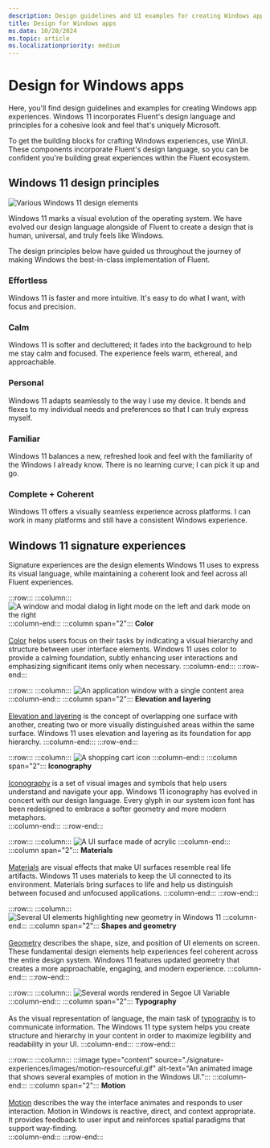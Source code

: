 ```yaml
---
description: Design guidelines and UI examples for creating Windows app experiences.
title: Design for Windows apps
ms.date: 10/28/2024
ms.topic: article
ms.localizationpriority: medium
---
```

# Design for Windows apps

Here, you'll find design guidelines and examples for creating Windows app experiences. Windows 11 incorporates Fluent's design language and principles for a cohesive look and feel that's uniquely Microsoft.

To get the building blocks for crafting Windows experiences, use WinUI. These components incorporate Fluent's design language, so you can be confident you're building great experiences within the Fluent ecosystem.

## Windows 11 design principles

![Various Windows 11 design elements](./signature-experiences/images/principles_hero_1880.png)

Windows 11 marks a visual evolution of the operating system. We have evolved our design language alongside of Fluent to create a design that is human, universal, and truly feels like Windows.

The design principles below have guided us throughout the journey of making Windows the best-in-class implementation of Fluent.

### Effortless

Windows 11 is faster and more intuitive. It's easy to do what I want, with focus and precision.

### Calm

Windows 11 is softer and decluttered; it fades into the background to help me stay calm and focused. The experience feels warm, ethereal, and approachable.

### Personal

Windows 11 adapts seamlessly to the way I use my device. It bends and flexes to my individual needs and preferences so that I can truly express myself.

### Familiar

Windows 11 balances a new, refreshed look and feel with the familiarity of the Windows I already know. There is no learning curve; I can pick it up and go.

### Complete + Coherent

Windows 11 offers a visually seamless experience across platforms. I can work in many platforms and still have a consistent Windows experience.

## Windows 11 signature experiences

Signature experiences are the design elements Windows 11 uses to express its visual language, while maintaining a coherent look and feel across all Fluent experiences.

:::row:::
    :::column:::
        ![A window and modal dialog in light mode on the left and dark mode on the right](./signature-experiences/images/color_hero_626.png)
    :::column-end:::
    :::column span="2":::
        **Color**<br><br>
        [Color](./signature-experiences/color.md) helps users focus on their tasks by indicating a visual hierarchy and structure between user interface elements. Windows 11 uses color to provide a calming foundation, subtly enhancing user interactions and emphasizing significant items only when necessary.
    :::column-end:::
:::row-end:::

:::row:::
    :::column:::
        ![An application window with a single content area](./signature-experiences/images/layering_elevation_hero_626.png)
    :::column-end:::
    :::column span="2":::
        **Elevation and layering**<br><br>
        [Elevation and layering](./signature-experiences/layering.md) is the concept of overlapping one surface with another, creating two or more visually distinguished areas within the same surface. Windows 11 uses elevation and layering as its foundation for app hierarchy.
    :::column-end:::
:::row-end:::

:::row:::
    :::column:::
        ![A shopping cart icon](./signature-experiences/images/iconography_SystemIcons.svg)
    :::column-end:::
    :::column span="2":::
        **Iconography**<br><br>
        [Iconography](./signature-experiences/iconography.md) is a set of visual images and symbols that help users understand and navigate your app. Windows 11 iconography has evolved in concert with our design language. Every glyph in our system icon font has been redesigned to embrace a softer geometry and more modern metaphors.  
    :::column-end:::
:::row-end:::

:::row:::
    :::column:::
        ![A UI surface made of acrylic](./signature-experiences/images/materials_acrylic_hero_626.png)
    :::column-end:::
    :::column span="2":::
        **Materials**<br><br>
        [Materials](./signature-experiences/materials.md) are visual effects that make UI surfaces resemble real life artifacts. Windows 11 uses materials to keep the UI connected to its environment. Materials bring surfaces to life and help us distinguish between focused and unfocused applications.
    :::column-end:::
:::row-end:::

:::row:::
    :::column:::
        ![Several UI elements highlighting new geometry in Windows 11](./signature-experiences/images/geometry_hero_626.png)
    :::column-end:::
    :::column span="2":::
        **Shapes and geometry**<br><br>
        [Geometry](./signature-experiences/geometry.md) describes the shape, size, and position of UI elements on screen. These fundamental design elements help experiences feel coherent across the entire design system. Windows 11 features updated geometry that creates a more approachable, engaging, and modern experience.
    :::column-end:::
:::row-end:::

:::row:::
    :::column:::
        ![Several words rendered in Segoe UI Variable](./signature-experiences/images/typography_QuickBrownFox.svg)
    :::column-end:::
    :::column span="2":::
        **Typography**<br><br>
        As the visual representation of language, the main task of [typography](./signature-experiences/typography.md) is to communicate information. The Windows 11 type system helps you create structure and hierarchy in your content in order to maximize legibility and readability in your UI.
    :::column-end:::
:::row-end:::

:::row:::
    :::column:::
        :::image type="content" source="./signature-experiences/images/motion-resourceful.gif" alt-text="An animated image that shows several examples of motion in the Windows UI.":::
    :::column-end:::
    :::column span="2":::
        **Motion**<br><br>
        [Motion](./signature-experiences/motion.md) describes the way the interface animates and responds to user interaction. Motion in Windows is reactive, direct, and context appropriate. It provides feedback to user input and reinforces spatial paradigms that support way-finding.  
    :::column-end:::
:::row-end:::
